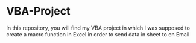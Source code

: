 # VBA-Project
In this repository, you will find my VBA project in which I was supposed to create a macro function in Excel in order to send data in sheet to en Email

